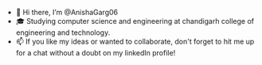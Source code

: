 - 👋 Hi there, I’m @AnishaGarg06
- 🎓 Studying computer science and engineering at chandigarh college of engineering and technology.
- 📫 If you like my ideas or wanted to collaborate, don't forget to hit me up for a chat without a doubt on my linkedIn profile!




<!---![contribute](https://user-images.githubusercontent.com/79449156/143716490-ccf58e2b-9e2c-4189-a6fc-c70af03a0eb1.gif)

AnishaGarg06/AnishaGarg06 is a ✨ special ✨ repository because its `README.md` (this file) appears on your GitHub profile.
You can click the Preview link to take a look at your changes.
--->
